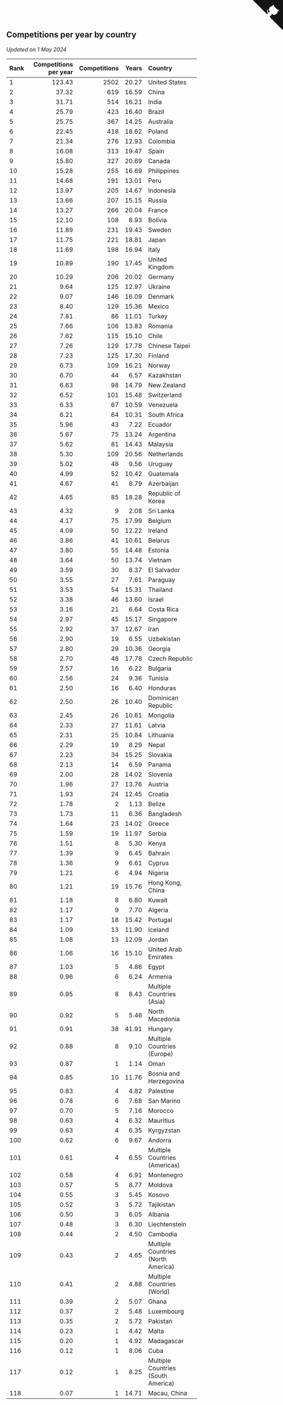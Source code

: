 ## Competitions per year by country

*Updated on  1 May 2024*

| Rank | Competitions per year | Competitions | Years | Country |
| :--- | ---: | ---: | ---: | :--- |
| 1 | 123.43 | 2502 | 20.27 | United States |
| 2 | 37.32 | 619 | 16.59 | China |
| 3 | 31.71 | 514 | 16.21 | India |
| 4 | 25.79 | 423 | 16.40 | Brazil |
| 5 | 25.75 | 367 | 14.25 | Australia |
| 6 | 22.45 | 418 | 18.62 | Poland |
| 7 | 21.34 | 276 | 12.93 | Colombia |
| 8 | 16.08 | 313 | 19.47 | Spain |
| 9 | 15.80 | 327 | 20.69 | Canada |
| 10 | 15.28 | 255 | 16.69 | Philippines |
| 11 | 14.68 | 191 | 13.01 | Peru |
| 12 | 13.97 | 205 | 14.67 | Indonesia |
| 13 | 13.66 | 207 | 15.15 | Russia |
| 14 | 13.27 | 266 | 20.04 | France |
| 15 | 12.10 | 108 | 8.93 | Bolivia |
| 16 | 11.89 | 231 | 19.43 | Sweden |
| 17 | 11.75 | 221 | 18.81 | Japan |
| 18 | 11.69 | 198 | 16.94 | Italy |
| 19 | 10.89 | 190 | 17.45 | United Kingdom |
| 20 | 10.29 | 206 | 20.02 | Germany |
| 21 | 9.64 | 125 | 12.97 | Ukraine |
| 22 | 9.07 | 146 | 16.09 | Denmark |
| 23 | 8.40 | 129 | 15.36 | Mexico |
| 24 | 7.81 | 86 | 11.01 | Turkey |
| 25 | 7.66 | 106 | 13.83 | Romania |
| 26 | 7.62 | 115 | 15.10 | Chile |
| 27 | 7.26 | 129 | 17.78 | Chinese Taipei |
| 28 | 7.23 | 125 | 17.30 | Finland |
| 29 | 6.73 | 109 | 16.21 | Norway |
| 30 | 6.70 | 44 | 6.57 | Kazakhstan |
| 31 | 6.63 | 98 | 14.79 | New Zealand |
| 32 | 6.52 | 101 | 15.48 | Switzerland |
| 33 | 6.33 | 67 | 10.59 | Venezuela |
| 34 | 6.21 | 64 | 10.31 | South Africa |
| 35 | 5.96 | 43 | 7.22 | Ecuador |
| 36 | 5.67 | 75 | 13.24 | Argentina |
| 37 | 5.62 | 81 | 14.43 | Malaysia |
| 38 | 5.30 | 109 | 20.56 | Netherlands |
| 39 | 5.02 | 48 | 9.56 | Uruguay |
| 40 | 4.99 | 52 | 10.42 | Guatemala |
| 41 | 4.67 | 41 | 8.79 | Azerbaijan |
| 42 | 4.65 | 85 | 18.28 | Republic of Korea |
| 43 | 4.32 | 9 | 2.08 | Sri Lanka |
| 44 | 4.17 | 75 | 17.99 | Belgium |
| 45 | 4.09 | 50 | 12.22 | Ireland |
| 46 | 3.86 | 41 | 10.61 | Belarus |
| 47 | 3.80 | 55 | 14.48 | Estonia |
| 48 | 3.64 | 50 | 13.74 | Vietnam |
| 49 | 3.59 | 30 | 8.37 | El Salvador |
| 50 | 3.55 | 27 | 7.61 | Paraguay |
| 51 | 3.53 | 54 | 15.31 | Thailand |
| 52 | 3.38 | 46 | 13.60 | Israel |
| 53 | 3.16 | 21 | 6.64 | Costa Rica |
| 54 | 2.97 | 45 | 15.17 | Singapore |
| 55 | 2.92 | 37 | 12.67 | Iran |
| 56 | 2.90 | 19 | 6.55 | Uzbekistan |
| 57 | 2.80 | 29 | 10.36 | Georgia |
| 58 | 2.70 | 48 | 17.78 | Czech Republic |
| 59 | 2.57 | 16 | 6.22 | Bulgaria |
| 60 | 2.56 | 24 | 9.36 | Tunisia |
| 61 | 2.50 | 16 | 6.40 | Honduras |
| 62 | 2.50 | 26 | 10.40 | Dominican Republic |
| 63 | 2.45 | 26 | 10.61 | Mongolia |
| 64 | 2.33 | 27 | 11.61 | Latvia |
| 65 | 2.31 | 25 | 10.84 | Lithuania |
| 66 | 2.29 | 19 | 8.29 | Nepal |
| 67 | 2.23 | 34 | 15.25 | Slovakia |
| 68 | 2.13 | 14 | 6.59 | Panama |
| 69 | 2.00 | 28 | 14.02 | Slovenia |
| 70 | 1.96 | 27 | 13.76 | Austria |
| 71 | 1.93 | 24 | 12.45 | Croatia |
| 72 | 1.78 | 2 | 1.13 | Belize |
| 73 | 1.73 | 11 | 6.36 | Bangladesh |
| 74 | 1.64 | 23 | 14.02 | Greece |
| 75 | 1.59 | 19 | 11.97 | Serbia |
| 76 | 1.51 | 8 | 5.30 | Kenya |
| 77 | 1.39 | 9 | 6.45 | Bahrain |
| 78 | 1.36 | 9 | 6.61 | Cyprus |
| 79 | 1.21 | 6 | 4.94 | Nigeria |
| 80 | 1.21 | 19 | 15.76 | Hong Kong, China |
| 81 | 1.18 | 8 | 6.80 | Kuwait |
| 82 | 1.17 | 9 | 7.70 | Algeria |
| 83 | 1.17 | 18 | 15.42 | Portugal |
| 84 | 1.09 | 13 | 11.90 | Iceland |
| 85 | 1.08 | 13 | 12.09 | Jordan |
| 86 | 1.06 | 16 | 15.10 | United Arab Emirates |
| 87 | 1.03 | 5 | 4.86 | Egypt |
| 88 | 0.96 | 6 | 6.24 | Armenia |
| 89 | 0.95 | 8 | 8.43 | Multiple Countries (Asia) |
| 90 | 0.92 | 5 | 5.46 | North Macedonia |
| 91 | 0.91 | 38 | 41.91 | Hungary |
| 92 | 0.88 | 8 | 9.10 | Multiple Countries (Europe) |
| 93 | 0.87 | 1 | 1.14 | Oman |
| 94 | 0.85 | 10 | 11.76 | Bosnia and Herzegovina |
| 95 | 0.83 | 4 | 4.82 | Palestine |
| 96 | 0.78 | 6 | 7.68 | San Marino |
| 97 | 0.70 | 5 | 7.16 | Morocco |
| 98 | 0.63 | 4 | 6.32 | Mauritius |
| 99 | 0.63 | 4 | 6.35 | Kyrgyzstan |
| 100 | 0.62 | 6 | 9.67 | Andorra |
| 101 | 0.61 | 4 | 6.55 | Multiple Countries (Americas) |
| 102 | 0.58 | 4 | 6.91 | Montenegro |
| 103 | 0.57 | 5 | 8.77 | Moldova |
| 104 | 0.55 | 3 | 5.45 | Kosovo |
| 105 | 0.52 | 3 | 5.72 | Tajikistan |
| 106 | 0.50 | 3 | 6.05 | Albania |
| 107 | 0.48 | 3 | 6.30 | Liechtenstein |
| 108 | 0.44 | 2 | 4.50 | Cambodia |
| 109 | 0.43 | 2 | 4.65 | Multiple Countries (North America) |
| 110 | 0.41 | 2 | 4.88 | Multiple Countries (World) |
| 111 | 0.39 | 2 | 5.07 | Ghana |
| 112 | 0.37 | 2 | 5.48 | Luxembourg |
| 113 | 0.35 | 2 | 5.72 | Pakistan |
| 114 | 0.23 | 1 | 4.42 | Malta |
| 115 | 0.20 | 1 | 4.92 | Madagascar |
| 116 | 0.12 | 1 | 8.06 | Cuba |
| 117 | 0.12 | 1 | 8.25 | Multiple Countries (South America) |
| 118 | 0.07 | 1 | 14.71 | Macau, China |


<a href="https://github.com/JustinTimeCuber/wca_statistics" class="github-corner" aria-label="View source on Github"><svg width="80" height="80" viewBox="0 0 250 250" style="fill:#151513; color:#fff; position: absolute; top: 0; border: 0; right: 0;" aria-hidden="true"><path d="M0,0 L115,115 L130,115 L142,142 L250,250 L250,0 Z"></path><path d="M128.3,109.0 C113.8,99.7 119.0,89.6 119.0,89.6 C122.0,82.7 120.5,78.6 120.5,78.6 C119.2,72.0 123.4,76.3 123.4,76.3 C127.3,80.9 125.5,87.3 125.5,87.3 C122.9,97.6 130.6,101.9 134.4,103.2" fill="currentColor" style="transform-origin: 130px 106px;" class="octo-arm"></path><path d="M115.0,115.0 C114.9,115.1 118.7,116.5 119.8,115.4 L133.7,101.6 C136.9,99.2 139.9,98.4 142.2,98.6 C133.8,88.0 127.5,74.4 143.8,58.0 C148.5,53.4 154.0,51.2 159.7,51.0 C160.3,49.4 163.2,43.6 171.4,40.1 C171.4,40.1 176.1,42.5 178.8,56.2 C183.1,58.6 187.2,61.8 190.9,65.4 C194.5,69.0 197.7,73.2 200.1,77.6 C213.8,80.2 216.3,84.9 216.3,84.9 C212.7,93.1 206.9,96.0 205.4,96.6 C205.1,102.4 203.0,107.8 198.3,112.5 C181.9,128.9 168.3,122.5 157.7,114.1 C157.9,116.9 156.7,120.9 152.7,124.9 L141.0,136.5 C139.8,137.7 141.6,141.9 141.8,141.8 Z" fill="currentColor" class="octo-body"></path></svg></a><style>.github-corner:hover .octo-arm{animation:octocat-wave 560ms ease-in-out}@keyframes octocat-wave{0%,100%{transform:rotate(0)}20%,60%{transform:rotate(-25deg)}40%,80%{transform:rotate(10deg)}}@media (max-width:500px){.github-corner:hover .octo-arm{animation:none}.github-corner .octo-arm{animation:octocat-wave 560ms ease-in-out}}</style>
